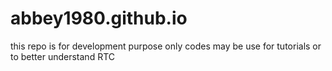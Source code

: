 # abbey1980.github.io
this repo is for development purpose only
codes may be use for tutorials or to better understand RTC
